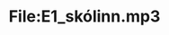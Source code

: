 ---
title: File:E1_skólinn.mp3
recording of: skólinn
reading speed: slow
speaker: E
license: CC0
---